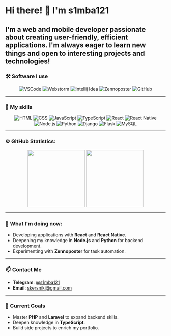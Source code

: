 # Hi there! 👋 I'm s1mba121

I'm a **web and mobile developer** passionate about creating user-friendly, efficient applications. I'm always eager to learn new things and open to interesting projects and technologies!
---

### 🛠 Software I use
<p align="center">
    <img alt="VSCode" src="https://img.shields.io/badge/VSCode%20-24adf3?&style=for-the-badge&logo=visual-studio-code&logoColor=white" />
    <img alt="Webstorm" src="https://img.shields.io/badge/Webstorm%20-4B32C3?&style=for-the-badge&logo=Webstorm&logoColor=white" />
    <img alt="Intellij Idea" src="https://img.shields.io/badge/Intellij%20Idea%20%20-fe315d?&style=for-the-badge&logo=intellij-idea&logoColor=white" />
    <img alt="Zennoposter" src="https://img.shields.io/badge/Zennoposter-1F1F1F?style=for-the-badge&logo=Zennoposter&logoColor=00FFFF" />
    <img alt="GitHub" src="https://img.shields.io/badge/GitHub-181717?style=for-the-badge&logo=github&logoColor=white" />
</p>

---

### 🔑 My skills
<p align="center">
    <img alt="HTML" src="https://img.shields.io/badge/HTML-E34F26?style=for-the-badge&logo=html5&logoColor=white" />
    <img alt="CSS" src="https://img.shields.io/badge/CSS-1572B6?style=for-the-badge&logo=css3&logoColor=white" />
    <img alt="JavaScript" src="https://img.shields.io/badge/JavaScript-F7DF1E?&style=for-the-badge&logo=JavaScript&logoColor=222222" />
    <img alt="TypeScript" src="https://img.shields.io/badge/TypeScript-3178C6?style=for-the-badge&logo=TypeScript&logoColor=white" />
    <img alt="React" src="https://img.shields.io/badge/React-61DAFB?style=for-the-badge&logo=react&logoColor=222222" />
    <img alt="React Native" src="https://img.shields.io/badge/React Native-61DAFB?style=for-the-badge&logo=react&logoColor=222222" />
    <img alt="Node.js" src="https://img.shields.io/badge/Node.js-339933?style=for-the-badge&logo=Node.js&logoColor=white" />
    <img alt="Python" src="https://img.shields.io/badge/Python-3776AB?style=for-the-badge&logo=Python&logoColor=white" />
    <img alt="Django" src="https://img.shields.io/badge/Django-092E20?style=for-the-badge&logo=Django&logoColor=white" />
    <img alt="Flask" src="https://img.shields.io/badge/Flask-000000?style=for-the-badge&logo=Flask&logoColor=white" />
    <img alt="MySQL" src="https://img.shields.io/badge/MySQL-4479A1?style=for-the-badge&logo=MySQL&logoColor=white" />
</p>

---

### ⚙️ GitHub Statistics:

<div align="center">
  <img height="180em" src="https://github-readme-stats.vercel.app/api?username=s1mba121&show_icons=true&theme=dark&count_private=true&include_all_commits=true"/>
  <img height="180em" src="https://github-readme-stats.vercel.app/api/top-langs/?username=s1mba121&layout=compact&theme=dark"/>
</div>

---

### 🌱 What I'm doing now:

- Developing applications with **React** and **React Native**.
- Deepening my knowledge in **Node.js** and **Python** for backend development.
- Experimenting with **Zennoposter** for task automation.

---

### 📫 Contact Me

- **Telegram**: [@s1mba121](https://t.me/s1mba121)
- **Email**: [skersniki@gmail.com](mailto:skersniki@gmail.com)

---

### 🎯 Current Goals

- Master **PHP** and **Laravel** to expand backend skills.
- Deepen knowledge in **TypeScript**.
- Build side projects to enrich my portfolio.
